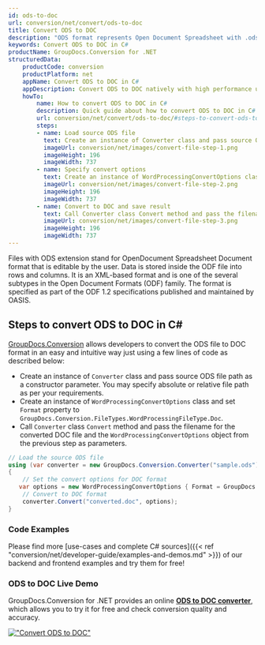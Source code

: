 ```yaml
---
id: ods-to-doc
url: conversion/net/convert/ods-to-doc
title: Convert ODS to DOC
description: "ODS format represents Open Document Spreadsheet with .ods extension. Learn how to convert ODS to DOC file programmatically in C# language using GroupDocs.Conversion for .NET library."
keywords: Convert ODS to DOC in C#
productName: GroupDocs.Conversion for .NET
structuredData:
    productCode: conversion
    productPlatform: net
    appName: Convert ODS to DOC in C#
    appDescription: Convert ODS to DOC natively with high performance using C# language and server side GroupDocs.Conversion for .NET APIs, without the use of any software like Microsoft or Open Office.
    howTo:
        name: How to convert ODS to DOC in C# 
        description: Quick guide about how to convert ODS to DOC in C# with high performance and accuracy.
        url: conversion/net/convert/ods-to-doc/#steps-to-convert-ods-to-doc-in-c
        steps:
        - name: Load source ODS file 
          text: Create an instance of Converter class and pass source ODS file path as a constructor parameter. You may specify absolute or relative file path as per your requirements. 
          imageUrl: conversion/net/images/convert-file-step-1.png
          imageHeight: 196
          imageWidth: 737
        - name: Specify convert options 
          text: Create an instance of WordProcessingConvertOptions class.
          imageUrl: conversion/net/images/convert-file-step-2.png
          imageHeight: 196
          imageWidth: 737
        - name: Convert to DOC and save result 
          text: Call Converter class Convert method and pass the filename for the converted HTML file and the WordProcessingConvertOptions object from the previous step as parameters.
          imageUrl: conversion/net/images/convert-file-step-3.png
          imageHeight: 196
          imageWidth: 737
---
```


Files with ODS extension stand for OpenDocument Spreadsheet Document format that is editable by the user. Data is stored inside the ODF file into rows and columns. It is an XML-based format and is one of the several subtypes in the Open Document Formats (ODF) family. The format is specified as part of the ODF 1.2 specifications published and maintained by OASIS.

## Steps to convert ODS to DOC in C#

[GroupDocs.Conversion](https://products.groupdocs.com/conversion/net) allows developers to convert the ODS file to DOC format in an easy and intuitive way just using a few lines of code as described below:

* Create an instance of `Converter` class and pass source ODS file path as a constructor parameter. You may specify absolute or relative file path as per your requirements. 
* Create an instance of `WordProcessingConvertOptions` class and set `Format` property to `GroupDocs.Conversion.FileTypes.WordProcessingFileType.Doc`.
* Call `Converter` class `Convert` method and pass the filename for the converted DOC file and the `WordProcessingConvertOptions` object from the previous step as parameters.

```csharp
// Load the source ODS file
using (var converter = new GroupDocs.Conversion.Converter("sample.ods"))
{
    // Set the convert options for DOC format
   var options = new WordProcessingConvertOptions { Format = GroupDocs.Conversion.FileTypes.WordProcessingFileType.Doc };
    // Convert to DOC format
    converter.Convert("converted.doc", options);
}
```

### Code Examples

Please find more [use-cases and complete C# sources]({{< ref "conversion/net/developer-guide/examples-and-demos.md" >}}) of our backend and frontend examples and try them for free!

### ODS to DOC Live Demo

GroupDocs.Conversion for .NET provides an online [**ODS to DOC converter**](https://products.groupdocs.app/conversion/ods-to-doc), which allows you to try it for free and check conversion quality and accuracy.

[!["Convert ODS to DOC"](conversion/net/images/convert-to-doc/convert-ods-to-doc.png)](https://products.groupdocs.app/conversion/ods-to-doc)